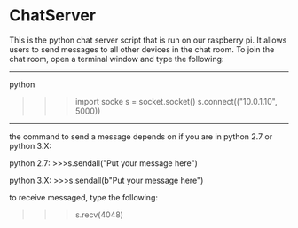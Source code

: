 # ChatServer
This is the python chat server script that is run on our raspberry pi.  It allows users to send messages to all other devices
in the chat room.  To join the chat room, open a terminal window and type the following:

______________________________________________________________________________________
python
>>>import socke
>>>s = socket.socket()
>>>s.connect(("10.0.1.10", 5000))
______________________________________________________________________________________

the command to send a message depends on if you are in python 2.7 or python 3.X:

python 2.7:    >>>s.sendall("Put your message here")

python 3.X:    >>>s.sendall(b"Put your message here")

to receive messaged, type the following:

>>>s.recv(4048)
